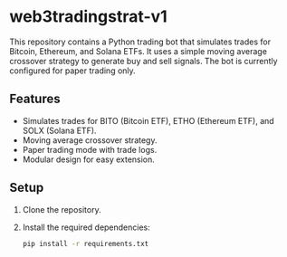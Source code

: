 # web3tradingstrat-v1

This repository contains a Python trading bot that simulates trades for Bitcoin, Ethereum, and Solana ETFs. It uses a simple moving average crossover strategy to generate buy and sell signals. The bot is currently configured for paper trading only.

## Features

- Simulates trades for BITO (Bitcoin ETF), ETHO (Ethereum ETF), and SOLX (Solana ETF).
- Moving average crossover strategy.
- Paper trading mode with trade logs.
- Modular design for easy extension.

## Setup

1. Clone the repository.

2. Install the required dependencies:
   ```bash
   pip install -r requirements.txt
